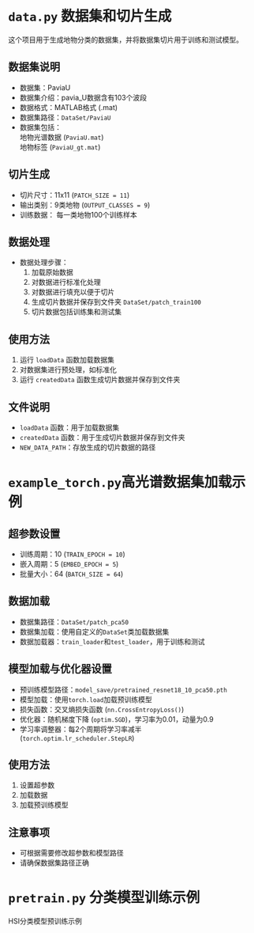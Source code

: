 # `data.py` 数据集和切片生成


这个项目用于生成地物分类的数据集，并将数据集切片用于训练和测试模型。

## 数据集说明

- 数据集：PaviaU
- 数据集介绍：pavia_U数据含有103个波段
- 数据格式：MATLAB格式 (.mat)
- 数据集路径：`DataSet/PaviaU`
- 数据集包括：\
地物光谱数据 (`PaviaU.mat`) \
地物标签 (`PaviaU_gt.mat`)

## 切片生成

- 切片尺寸：11x11 (`PATCH_SIZE = 11`)
- 输出类别：9类地物 (`OUTPUT_CLASSES = 9`)
- 训练数据： 每一类地物100个训练样本

## 数据处理

- 数据处理步骤：
  1. 加载原始数据
  2. 对数据进行标准化处理
  3. 对数据进行填充以便于切片
  4. 生成切片数据并保存到文件夹 `DataSet/patch_train100`
  5. 切片数据包括训练集和测试集

## 使用方法

1. 运行 `loadData` 函数加载数据集
2. 对数据集进行预处理，如标准化
3. 运行 `createdData` 函数生成切片数据并保存到文件夹

## 文件说明

- `loadData` 函数：用于加载数据集
- `createdData` 函数：用于生成切片数据并保存到文件夹
- `NEW_DATA_PATH`：存放生成的切片数据的路径

# `example_torch.py`高光谱数据集加载示例


## 超参数设置

- 训练周期：10 (`TRAIN_EPOCH = 10`)
- 嵌入周期：5 (`EMBED_EPOCH = 5`)
- 批量大小：64 (`BATCH_SIZE = 64`)

## 数据加载

- 数据集路径：`DataSet/patch_pca50`
- 数据集加载：使用自定义的`DataSet`类加载数据集
- 数据加载器：`train_loader`和`test_loader`，用于训练和测试

## 模型加载与优化器设置

- 预训练模型路径：`model_save/pretrained_resnet18_10_pca50.pth`
- 模型加载：使用`torch.load`加载预训练模型
- 损失函数：交叉熵损失函数 (`nn.CrossEntropyLoss()`)
- 优化器：随机梯度下降 (`optim.SGD`)，学习率为0.01，动量为0.9
- 学习率调整器：每2个周期将学习率减半 (`torch.optim.lr_scheduler.StepLR`)

## 使用方法

1. 设置超参数
2. 加载数据
3. 加载预训练模型

## 注意事项

- 可根据需要修改超参数和模型路径
- 请确保数据集路径正确

# `pretrain.py` 分类模型训练示例

HSI分类模型预训练示例
